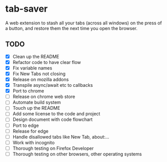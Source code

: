 # tab-saver

A web extension to stash all your tabs (across all windows) on the press of a button, and restore them the next time you open the browser.

## TODO
- [x] Clean up the README
- [x] Refactor code to have clear flow
- [x] Fix variable names
- [x] Fix New Tabs not closing
- [x] Release on mozilla addons
- [x] Transpile async/await etc to callbacks
- [x] Port to chrome
- [ ] Release on chrome web store
- [ ] Automate build system
- [ ] Touch up the README
- [ ] Add some license to the code and project
- [ ] Design document with code flowchart
- [ ] Port to edge
- [ ] Release for edge
- [ ] Handle disallowed tabs like New Tab, about:...
- [ ] Work with incognito
- [ ] Thorough testing on Firefox Developer
- [ ] Thorough testing on other browsers, other operating systems